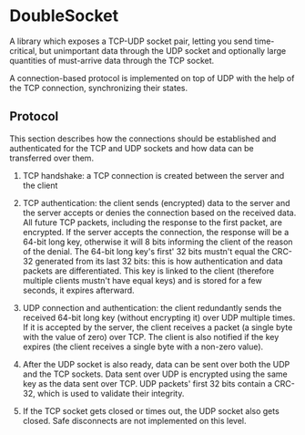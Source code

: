 # DoubleSocket

A library which exposes a TCP-UDP socket pair, letting you send time-critical, but unimportant data through the UDP socket
and optionally large quantities of must-arrive data through the TCP socket.

A connection-based protocol is implemented on top of UDP with the help of the TCP connection, synchronizing their states.



## Protocol

This section describes how the connections should be established and authenticated for the TCP and UDP sockets and how data can be transferred over them.

1) TCP handshake: a TCP connection is created between the server and the client

2) TCP authentication: the client sends (encrypted) data to the server and the server accepts or denies the connection based on the received data.
All future TCP packets, including the response to the first packet, are encrypted.
If the server accepts the connection, the response will be a 64-bit long key, otherwise it will 8 bits informing the client of the reason of the denial.
The 64-bit long key's first' 32 bits mustn't equal the CRC-32 generated from its last 32 bits: this is how authentication and data packets are differentiated.
This key is linked to the client (therefore multiple clients mustn't have equal keys) and is stored for a few seconds, it expires afterward.

3) UDP connection and authentication: the client redundantly sends the received 64-bit long key (without encrypting it) over UDP multiple times.
If it is accepted by the server, the client receives a packet (a single byte with the value of zero) over TCP.
The client is also notified if the key expires (the client receives a single byte with a non-zero value).

4) After the UDP socket is also ready, data can be sent over both the UDP and the TCP sockets.
Data sent over UDP is encrypted using the same key as the data sent over TCP. UDP packets' first 32 bits contain a CRC-32, which is used to validate their integrity.

5) If the TCP socket gets closed or times out, the UDP socket also gets closed. Safe disconnects are not implemented on this level.
